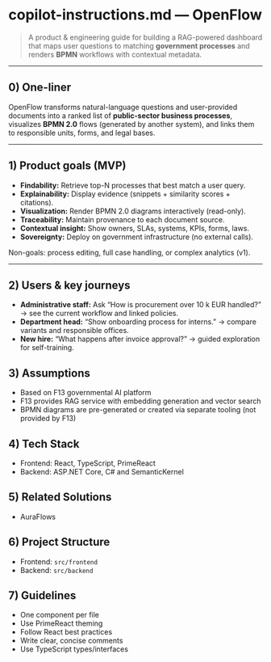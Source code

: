 # copilot-instructions.md — OpenFlow

> A product & engineering guide for building a RAG-powered dashboard that maps user questions to matching **government processes** and renders **BPMN** workflows with contextual metadata.

---

## 0) One-liner
OpenFlow transforms natural-language questions and user-provided documents into a ranked list of **public-sector business processes**, visualizes **BPMN 2.0** flows (generated by another system), and links them to responsible units, forms, and legal bases.

---

## 1) Product goals (MVP)
- **Findability:** Retrieve top-N processes that best match a user query.  
- **Explainability:** Display evidence (snippets + similarity scores + citations).  
- **Visualization:** Render BPMN 2.0 diagrams interactively (read-only).  
- **Traceability:** Maintain provenance to each document source.  
- **Contextual insight:** Show owners, SLAs, systems, KPIs, forms, laws.  
- **Sovereignty:** Deploy on government infrastructure (no external calls).  

Non-goals: process editing, full case handling, or complex analytics (v1).

---

## 2) Users & key journeys
- **Administrative staff:** Ask “How is procurement over 10 k EUR handled?” → see the current workflow and linked policies.  
- **Department head:** “Show onboarding process for interns.” → compare variants and responsible offices.  
- **New hire:** “What happens after invoice approval?” → guided exploration for self-training.


## 3) Assumptions
- Based on F13 governmental AI platform
- F13 provides RAG service with embedding generation and vector search
- BPMN diagrams are pre-generated or created via separate tooling (not provided by F13)

## 4) Tech Stack
- Frontend: React, TypeScript, PrimeReact
- Backend: ASP.NET Core, C# and SemanticKernel

## 5) Related Solutions
- AuraFlows

## 6) Project Structure

- Frontend: `src/frontend`
- Backend: `src/backend`

## 7) Guidelines
- One component per file
- Use PrimeReact theming
- Follow React best practices
- Write clear, concise comments
- Use TypeScript types/interfaces